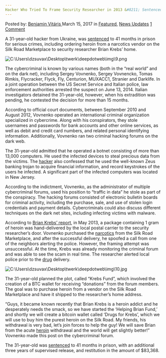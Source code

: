 ```yaml
---
Hacker Who Tried To Frame Security Researcher in 2013 &#8211; Sentenced To Prison
---
```

<article class="post-listing post-18626 post type-post status-publish format-standard has-post-thumbnail hentry category-deepdot-news category-news-updates tag-620 tag-frame tag-hacker tag-prison tag-researcher tag-security tag-sentenced">
<div class="post-inner">
<span>Posted by: <a href="https://www.deepdotweb.com/author/benjaminvi/" title="">Benjamin Vitáris </a></span>
<span>March 15, 2017</span>
<span>in <a href="https://www.deepdotweb.com/category/deepdot-news/" rel="category tag">Featured</a>, <a href="https://www.deepdotweb.com/category/news-updates/" rel="category tag">News Updates</a></span>
<span><a href="https://www.deepdotweb.com/2017/03/15/hacker-tried-frame-security-researcher-2013-sentenced-prison/#comments">1 Comment</a></span>
</p>
<div class="clear"></div>
<div class="entry">
<p>A 31-year-old hacker from Ukraine, was <a href="https://www.infosecurity-magazine.com/news/hacker-that-tried-to-frame-krebs/">sentenced</a> to 41 months in prison for serious crimes, including ordering heroin from a narcotics vendor on the Silk Road Marketplace to security researcher Brian Krebs’ home.</p>
<p><img class="wp-image-18637 aligncenter" src="https://www.deepdotweb.com/wp-content/uploads/2017/03/c-users-dzsuvax-desktop-twerk-deepdotweb-img-9-pn.png" alt="C:\Users\dzsuvax\Desktop\twerk\deepdotweb\img\9.png" srcset="https://www.deepdotweb.com/wp-content/uploads/2017/03/c-users-dzsuvax-desktop-twerk-deepdotweb-img-9-pn.png 600w, https://www.deepdotweb.com/wp-content/uploads/2017/03/c-users-dzsuvax-desktop-twerk-deepdotweb-img-9-pn-300x178.png 300w" sizes="(max-width: 600px) 100vw, 600px"/></p>
<p>The cybercriminal is known by various names (both in the “real world” and on the dark net), including Sergey Vovnenko, Sergey Vovnencko, Tomas Rimkis, Flycracker, Flyck, Fly, Centurion, MUXACC1, Stranier and Darklife. In a joint operation between the US Secret Service and Italian police, law enforcement authorities arrested the suspect on June 13, 2014. Italian investigators detained the 31-year-old, however, when his extradition was pending, he contested the decision for more than 15 months.</p>
<p>According to official court documents, between September 2010 and August 2012, Vovnenko operated an international criminal organization specialized in cybercrime. Along with his conspirators, they stole usernames and passwords for bank accounts and other online services, as well as debit and credit card numbers, and related personal identifying information. Additionally, Vovnenko ran two criminal hacking forums on the dark web.</p>
<p>The 31-year-old admitted that he operated a botnet consisting of more than 13,000 computers. He used the infected devices to steal precious data from the victims. The <a href="https://www.deepdotweb.com/tag/hacker/">hacker</a> also confessed that he used the well-known Zeus banking trojan to acquire financial information, and record keystrokes of the users he infected. A significant part of the infected computers was located in New Jersey.</p>
<p>According to the indictment, Vovnenko, as the administrator of multiple cybercriminal forums, used his position to “traffic in data” he stole as part of the conspiracy. The hacking forums consisted of electronic bulletin boards for criminal activity, including the purchase, sale, and use of stolen login credentials and payment details. Cybercriminals could also discuss different techniques on the dark net sites, including infecting victims with malware.</p>
<p>According to <a href="http://krebsonsecurity.com/2013/07/mail-from-the-velvet-cybercrime-underground/">Brian Krebs’ report</a>, in May 2013, a package containing 1 gram of heroin was hand-delivered by the local postal carrier to the security researcher’s door. Vovnenko purchased the <a href="https://www.deepdotweb.com/tag/narcotics/">narcotics</a> from the Silk Road Marketplace, and after the successful delivery, he spoofed a call from one of the neighbors alerting the police. However, the framing attempt was unsuccessful. At the time, Krebs was already monitoring the criminal forum and was able to see the scam in real time. The researcher alerted local police prior to the <a href="https://www.deepdotweb.com/tag/drugs/">drug</a> delivery.</p>
<p><img class="wp-image-18638 aligncenter" src="https://www.deepdotweb.com/wp-content/uploads/2017/03/c-users-dzsuvax-desktop-twerk-deepdotweb-img-10-j.jpeg" alt="C:\Users\dzsuvax\Desktop\twerk\deepdotweb\img\10.jpg" srcset="https://www.deepdotweb.com/wp-content/uploads/2017/03/c-users-dzsuvax-desktop-twerk-deepdotweb-img-10-j.jpeg 600w, https://www.deepdotweb.com/wp-content/uploads/2017/03/c-users-dzsuvax-desktop-twerk-deepdotweb-img-10-j-300x225.jpeg 300w" sizes="(max-width: 600px) 100vw, 600px"/></p>
<p>The 31-year-old planned the plot, called “Krebs Fund”, which involved the creation of a BTC wallet for receiving “donations” from the forum members. The goal was to purchase heroin from a vendor on the Silk Road Marketplace and have it shipped to the researcher’s home address.</p>
<p>“Guys, it became known recently that Brian Krebs is a heroin addict and he desperately needs the smack, so we have started the ‘Helping Brian Fund,’ and shortly we will create a bitcoin wallet called ‘Drugs for Krebs’, which we will use to buy him the purest heroin on the Silk Road. My friends, his withdrawal is very bad, let’s join forces to help the guy! We will save Brian from the acute <a href="https://www.deepdotweb.com/tag/heroin/">heroin</a> withdrawal and the world will get slightly better!” Vovnenko made this post on the cybercriminal forum.</p>
<p>The 31-year-old was <a href="https://www.justice.gov/usao-nj/pr/ukrainian-citizen-sentenced-41-months-prison-using-army-13000-infected-computers-loot-log">sentenced</a> to 41 months in prison, with an additional three years of supervised release, and restitution in the amount of $83,368.</p>
</div>
<span style="display:none"><a href="https://www.deepdotweb.com/tag/2013/" rel="tag">2013</a> <a href="https://www.deepdotweb.com/tag/frame/" rel="tag">frame</a> <a href="https://www.deepdotweb.com/tag/hacker/" rel="tag">hacker</a> <a href="https://www.deepdotweb.com/tag/prison/" rel="tag">prison</a> <a href="https://www.deepdotweb.com/tag/researcher/" rel="tag">researcher</a> <a href="https://www.deepdotweb.com/tag/security/" rel="tag">security</a> <a href="https://www.deepdotweb.com/tag/sentenced/" rel="tag">sentenced</a></span> <span style="display:none" class="updated">2017-03-15</span>
<div style="display:none" class="vcard author" itemprop="author" itemscope itemtype="http://schema.org/Person"><strong class="fn" itemprop="name"><a href="https://www.deepdotweb.com/author/benjaminvi/" title="Posts by Benjamin Vitáris" rel="author">Benjamin Vitáris</a></strong></div>
</div>
</article>

